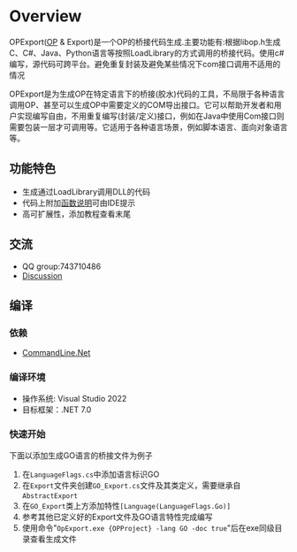 Overview
===========
OPExport([OP](https://github.com/WallBreaker2/op) & Export)是一个OP的桥接代码生成.主要功能有:根据libop.h生成C、C#、Java、Python语言等按照LoadLibrary的方式调用的桥接代码。使用c#编写，源代码可跨平台。避免重复封装及避免某些情况下com接口调用不适用的情况

OPExport是为生成OP在特定语言下的桥接(胶水)代码的工具，不局限于各种语言调用OP、甚至可以生成OP中需要定义的COM导出接口。它可以帮助开发者和用户实现编写自由，不用重复编写(封装/定义)接口，例如在Java中使用Com接口则需要包装一层才可调用等。它适用于各种语言场景，例如脚本语言、面向对象语言等。
## 功能特色
- 生成通过LoadLibrary调用DLL的代码
- 代码上附加[函数说明](https://github.com/WallBreaker2/op/wiki)可由IDE提示
- 高可扩展性，添加教程查看末尾

## 交流
* QQ group:743710486
* [Discussion](https://github.com/WallBreaker2/op/discussions)

## 编译
### 依赖
* [CommandLine.Net](https://github.com/AlexGhiondea/CommandLine)

### 编译环境
* 操作系统: Visual Studio 2022
* 目标框架：.NET 7.0
 
### 快速开始
下面以添加生成GO语言的桥接文件为例子
1. 在```LanguageFlags.cs```中添加语言标识GO
2. 在```Export```文件夹创建```GO_Export.cs```文件及其类定义，需要继承自```AbstractExport```
3. 在```GO_Export```类上方添加特性```[Language(LanguageFlags.Go)]```
4. 参考其他已定义好的Export文件及GO语言特性完成编写
5. 使用命令"```OpExport.exe {OPProject} -lang GO -doc true```"后在exe同级目录查看生成文件
